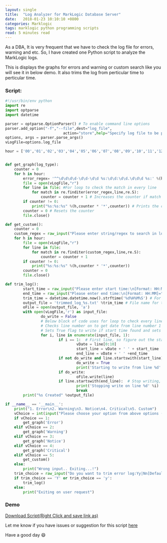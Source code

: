 ```yaml
---
layout: single
title:  "Log Analyzer for MarkLogic Database Server"
date:   2018-01-23 10:10:10 +0800
categories: Marklogic
tags: marklogic python programming scripts
read: 5 minutes read
---
```


As a DBA, It is very frequent that we have to check the log file for errors, warning and etc. So, I have created one Python script to analyze the MarkLogic logs.

This is displays the graphs for errors and warning or custom search like you will see it in below demo. It also trims the log from perticular time to perticular time.

### Script:

```python
#!/usr/bin/env python
import re
import optparse
import datetime

parser = optparse.OptionParser() # To enable command line options
parser.add_option("-f","--file",dest="log_file",
                          action="store",help="Specify log file to be parsed")
options, args = parser.parse_args()
vLogFile=options.log_file

hour = ['00','01','02','03','04','05','06','07','08','09','10','11','12','13','14','15','16','17','18','19','20','21','22','23'] # To loop and check the log for every hour


def get_graph(log_type):
    counter = 0
    for h in hour:
        error_regex= '^^\d\d\d\d-\d\d-\d\d %s:\d\d:\d\d.\d\d\d %s:' %(h,log_type) #regex for error loge event
        file = open(vLogFile,"r")
        for line in file: #For loop to check the match in every line
            for match in re.finditer(error_regex,line,re.S):
                counter = counter + 1 # Increases the counter if match found
        if counter != 0:
            print("%s:%s:%s" %(h,counter * '*',counter)) # Prints the counter number of astericks if it is not equals to zero
        counter = 0 # Resets the counter
        file.close()

def get_custom():
    counter = 0
    custom_regex = raw_input("Please enter string/regex to search in log\n=")
    for h in hour:
        file = open(vLogFile,"r")
        for line in file:
            for match in re.finditer(custom_regex,line,re.S):
                counter = counter + 1
        if counter != 0:
            print("%s:%s:%s" %(h,counter * '*',counter))
        counter = 0
        file.close()

def trim_log():
        start_time = raw_input("Please enter start time:\n[Format: HH:MM]=") # Takes start time as input
        end_time = raw_input("Please enter end time:\n[Format: HH:MM]=") # Takes end time as input
        trim_time = datetime.datetime.now().strftime('%d%H%M%S') # For the trimmied file name Ex. DDHHMMSS(DateHourMinuteSecond)
        output_file = 'trimmed_log_%s.txt' %trim_time # File name for trimmed log
        oFile = open(output_file, 'a')
        with open(vLogFile,'r') as input_file:
                do_write = False
                # Below block of code uses for loop to check every line with line numbers
                # Checks line number on to get date from line number 1
                # Sets True flag to write if start time found and sets False flag to write if end time found
                for i, line in enumerate(input_file, 1):
                        if i == 1:  # First line, so figure out the start/end markers
                                vDate = line[0:10]
                                start_line = vDate + ' ' + start_time
                                end_line = vDate + ' ' +end_time
                        if not do_write and line.startswith(start_line):  # If we need to start copying...
                                do_write = True
                                print('Starting to write from line %d' %i)
                        if do_write:
                                oFile.write(line)
                        if line.startswith(end_line):  # Stop writing, we have everything
                                print('Stopping write on line %d' %i)
                                break
        print("%s Created" %output_file)

if __name__ == '__main__':
    print("1. Error\n2. Warning\n3. Notice\n4. Critical\n5. Custom")
    vChoice = int(input("Please choose your option from above options (Ex. Choose 2 for Warnings)\n="))
    if vChoice == 1:
        get_graph('Error')
    elif vChoice == 2:
        get_graph('Warning')
    elif vChoice == 3:
        get_graph('Notice')
    elif vChoice == 4:
        get_graph('Critical')
    elif vChoice == 5:
        get_custom()
    else:
        print("Wrong input.. Exiting...!")
    trim_choice = raw_input("Do you want to trim error log:Yy|Nn[Default=N]\n=")
    if trim_choice == 'Y' or trim_choice == 'y':
        trim_log()
    else:
        print("Exiting on user request")
```

### Demo

<script src="https://asciinema.org/a/158537.js" id="asciicast-158537" async></script>

[Download Script(Right Click and save link as)](https://raw.githubusercontent.com/pgyogesh/python/master/log_analyzer.py)

Let me know if you have issues or suggestion for this script [here](https://github.com/pgyogesh/python/issues/new?title=Issue%20with%20MarkLogic%20Log%20Analyzer:)

Have a good day :smile:

